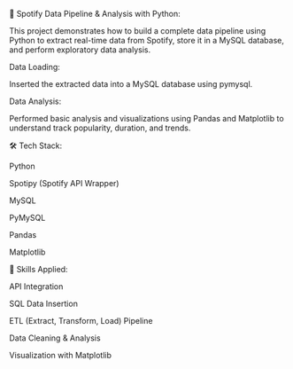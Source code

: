 🎵 Spotify Data Pipeline & Analysis with Python:

This project demonstrates how to build a complete data pipeline using Python to extract real-time data from Spotify, store it in a MySQL database, and perform exploratory data analysis.

Data Loading:

Inserted the extracted data into a MySQL database using pymysql.

Data Analysis:

Performed basic analysis and visualizations using Pandas and Matplotlib to understand track popularity, duration, and trends.

🛠️ Tech Stack:

Python

Spotipy (Spotify API Wrapper)

MySQL

PyMySQL

Pandas

Matplotlib

📌 Skills Applied:

API Integration

SQL Data Insertion

ETL (Extract, Transform, Load) Pipeline

Data Cleaning & Analysis

Visualization with Matplotlib

